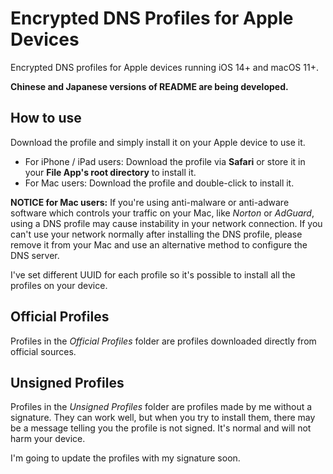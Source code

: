 # Encrypted DNS Profiles for Apple Devices

Encrypted DNS profiles for Apple devices running iOS 14+ and macOS 11+.

**Chinese and Japanese versions of README are being developed.**

## How to use

Download the profile and simply install it on your Apple device to use it.

- For iPhone / iPad users: Download the profile via **Safari** or store it in your **File App's root directory** to install it.
- For Mac users: Download the profile and double-click to install it. 

**NOTICE for Mac users:** If you're using anti-malware or anti-adware software which controls your traffic on your Mac, like *Norton* or *AdGuard*, using a DNS profile may cause instability in your network connection. If you can't use your network normally after installing the DNS profile, please remove it from your Mac and use an alternative method to configure the DNS server.

I've set different UUID for each profile so it's possible to install all the profiles on your device.

## Official Profiles

Profiles in the *Official Profiles* folder are profiles downloaded directly from official sources.

## Unsigned Profiles

Profiles in the *Unsigned Profiles* folder are profiles made by me without a signature. They can work well, but when you try to install them, there may be a message telling you the profile is not signed. It's normal and will not harm your device. 

I'm going to update the profiles with my signature soon.
